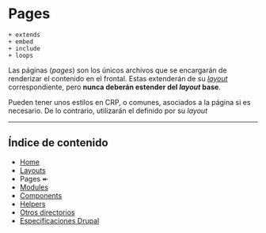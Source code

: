 # Pages

```
+ extends
+ embed
+ include
+ loops
```

Las páginas (_pages_) son los únicos archivos que se encargarán de renderizar el contenido en el frontal. Estas extenderán de su [_layout_](./Layouts.md) correspondiente, pero **nunca deberán estender del _layout_ base**.

Pueden tener unos estilos en CRP, o comunes, asociados a la página si es necesario. De lo contrario, utilizarán el definido por su _layout_

----

## Índice de contenido

- [Home](./Index.md)
- [Layouts](./Layouts.md)
- Pages ↞
- [Modules](./Modules.md)
- [Components](./Components.md)
- [Helpers](./Helpers.md)
- [Otros directorios](./Others.md)
- [Especificaciones Drupal](./Drupal.md)
